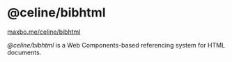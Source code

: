 # @celine/bibhtml


[maxbo.me/celine/bibhtml](https://maxbo.me/celine/bibhtml)

_@celine/bibhtml_ is a Web Components-based referencing system for HTML documents.

